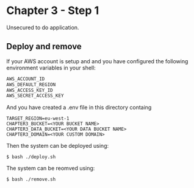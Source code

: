 # Chapter 3 - Step 1
Unsecured to do application.

## Deploy and remove
If your AWS account is setup and and you have configured the following environment variables in your shell:

```sh
AWS_ACCOUNT_ID
AWS_DEFAULT_REGION
AWS_ACCESS_KEY_ID
AWS_SECRET_ACCESS_KEY
```

And you have created a .env file in this directory containg

```
TARGET_REGION=eu-west-1
CHAPTER3_BUCKET=<YOUR BUCKET NAME>
CHAPTER3_DATA_BUCKET=<YOUR DATA BUCKET NAME>
CHAPTER3_DOMAIN=<YOUR CUSTOM DOMAIN>
```

Then the system can be deployed using:

```
$ bash ./deploy.sh
```

The system can be reomved using:

```
$ bash ./remove.sh
```

